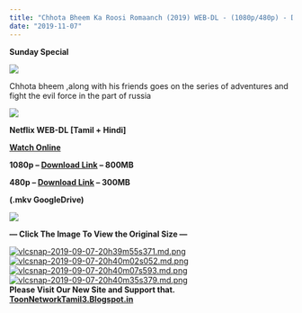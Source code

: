 ```yaml
---
title: "Chhota Bheem Ka Roosi Romaanch (2019) WEB-DL - (1080p/480p) - Dual Aud [Tamil + Hindi] - x264 - (800MB/500MB/300MB)"
date: "2019-11-07"
---
```


**Sunday Special**

[![](https://1.bp.blogspot.com/-da2gU-n11g0/XXPJ-WIy3xI/AAAAAAAAAwA/9VNJUp9RGbQ7670KgG3gVsU-4EqAyvYlwCLcBGAs/s640/vlcsnap-2019-09-07-20h39m12s083.png)](https://1.bp.blogspot.com/-da2gU-n11g0/XXPJ-WIy3xI/AAAAAAAAAwA/9VNJUp9RGbQ7670KgG3gVsU-4EqAyvYlwCLcBGAs/s1600/vlcsnap-2019-09-07-20h39m12s083.png)

Chhota bheem ,along with his friends goes on the series of adventures and fight the evil force in the part of russia

[![](https://1.bp.blogspot.com/-fai1ZuUwnbA/XIjy2aT4irI/AAAAAAAAANw/WFW0YRK47_8GLAt3pPBSzBk0GJA6Mk5fgCPcBGAYYCw/s1600/torrborder.gif)](https://1.bp.blogspot.com/-fai1ZuUwnbA/XIjy2aT4irI/AAAAAAAAANw/WFW0YRK47_8GLAt3pPBSzBk0GJA6Mk5fgCPcBGAYYCw/s1600/torrborder.gif)

**Netflix WEB-DL \[Tamil + Hindi\]**

**[Watch Online](https://toonnetworktamilvideos.blogspot.com/p/chhota-bheem-ka-roosi-romaanch-2019.html)**

**1080p – [Download Link](https://drive.google.com/open?id=1hGrWKWNxIIc-Bu2jsUzGdgWmJCKVZ-lh) – 800MB**

**480p – [Download Link](https://drive.google.com/file/d/1EvsAYk_Ez4QM8dbfXrCTz0o3u8UxGOmd/view) – 300MB**

**(.mkv GoogleDrive)**

[![](https://1.bp.blogspot.com/-fai1ZuUwnbA/XIjy2aT4irI/AAAAAAAAANw/WFW0YRK47_8GLAt3pPBSzBk0GJA6Mk5fgCPcBGAYYCw/s1600/torrborder.gif)](https://1.bp.blogspot.com/-fai1ZuUwnbA/XIjy2aT4irI/AAAAAAAAANw/WFW0YRK47_8GLAt3pPBSzBk0GJA6Mk5fgCPcBGAYYCw/s1600/torrborder.gif)

**— Click The Image To View the Original Size —**

[![vlcsnap-2019-09-07-20h39m55s371.md.png](https://extraimage.com/images/2019/09/07/vlcsnap-2019-09-07-20h39m55s371.md.png)](https://extraimage.com/image/q06Ht)[![vlcsnap-2019-09-07-20h40m02s052.md.png](https://extraimage.com/images/2019/09/07/vlcsnap-2019-09-07-20h40m02s052.md.png)](https://extraimage.com/image/q0jno)[![vlcsnap-2019-09-07-20h40m07s593.md.png](https://extraimage.com/images/2019/09/07/vlcsnap-2019-09-07-20h40m07s593.md.png)](https://extraimage.com/image/q07r5)[![vlcsnap-2019-09-07-20h40m35s379.md.png](https://extraimage.com/images/2019/09/07/vlcsnap-2019-09-07-20h40m35s379.md.png)](https://extraimage.com/image/q0C6s)  
**Please Visit Our New Site and Support that.**  
**[ToonNetworkTamil3.Blogspot.in](http://toonnetworktamil3.blogspot.in/)**
